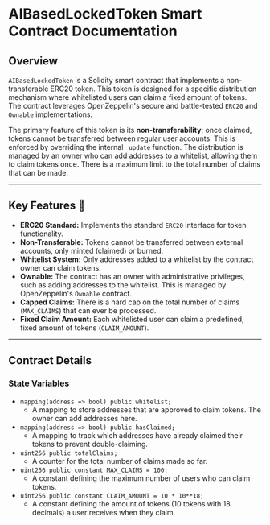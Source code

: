 # AIBasedLockedToken Smart Contract Documentation

## Overview

`AIBasedLockedToken` is a Solidity smart contract that implements a non-transferable ERC20 token. This token is designed for a specific distribution mechanism where whitelisted users can claim a fixed amount of tokens. The contract leverages OpenZeppelin's secure and battle-tested `ERC20` and `Ownable` implementations.

The primary feature of this token is its **non-transferability**; once claimed, tokens cannot be transferred between regular user accounts. This is enforced by overriding the internal `_update` function. The distribution is managed by an owner who can add addresses to a whitelist, allowing them to claim tokens once. There is a maximum limit to the total number of claims that can be made.

-----

## Key Features 📝

  * **ERC20 Standard:** Implements the standard `ERC20` interface for token functionality.
  * **Non-Transferable:** Tokens cannot be transferred between external accounts, only minted (claimed) or burned.
  * **Whitelist System:** Only addresses added to a whitelist by the contract owner can claim tokens.
  * **Ownable:** The contract has an owner with administrative privileges, such as adding addresses to the whitelist. This is managed by OpenZeppelin's `Ownable` contract.
  * **Capped Claims:** There is a hard cap on the total number of claims (`MAX_CLAIMS`) that can ever be processed.
  * **Fixed Claim Amount:** Each whitelisted user can claim a predefined, fixed amount of tokens (`CLAIM_AMOUNT`).

-----

## Contract Details

### State Variables

  * `mapping(address => bool) public whitelist;`
      * A mapping to store addresses that are approved to claim tokens. The owner can add addresses here.
  * `mapping(address => bool) public hasClaimed;`
      * A mapping to track which addresses have already claimed their tokens to prevent double-claiming.
  * `uint256 public totalClaims;`
      * A counter for the total number of claims made so far.
  * `uint256 public constant MAX_CLAIMS = 100;`
      * A constant defining the maximum number of users who can claim tokens.
  * `uint256 public constant CLAIM_AMOUNT = 10 * 10**18;`
      * A constant defining the amount of tokens (10 tokens with 18 decimals) a user receives when they claim.
